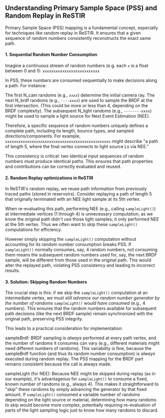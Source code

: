 ## Understanding Primary Sample Space (PSS) and Random Replay in ReSTIR

Primary Sample Space (PSS) mapping is a fundamental concept, especially for techniques like random replay in ReSTIR. It ensures that a given sequence of random numbers consistently reconstructs the exact same path.

#### 1. Sequential Random Number Consumption

Imagine a continuous stream of random numbers (e.g. each `x` is a float between 0 and 1):
`xxxxxxxxxxxxxxxxxxxxxxxxxx`

In PSS, these numbers are consumed sequentially to make decisions along a path. For instance:

The first N_cam randoms (e.g., `xxxx`) determine the initial camera ray.
The next N_brdf randoms (e.g., `----xxxx`) are used to sample the BRDF at the first intersection. (This could be more or less than 4, depending on the BRDF complexity).
The subsequent N_light randoms (e.g., `--------xxxx`) might be used to sample a light source for Next Event Estimation (NEE).

Therefore, a specific sequence of random numbers uniquely defines a complete path, including its length, bounce types, and sampled directions/components. For example,
`xxxxxxxxxxxxxxxxxxxxxxxxxxxxxxxxxxxxxxxxxxxxxxxx`
might describe "a path of length 5, where the final vertex connects to light source Ls via NEE."

This consistency is critical: two identical input sequences of random numbers must produce identical paths. This ensures that path properties and contributions can be correctly evaluated and reused.

#### 2. Random Replay optimizations in ReSTIR

In ReSTIR's random replay, we reuse path information from previously traced paths (stored in reservoirs). Consider replaying a path of length 5 that originally terminated with an NEE light sample at its 5th vertex.

When re-evaluating this path, performing NEE (e.g., calling `sampleLight()`) at intermediate vertices (1 through 4) is unnecessary computation, as we know the original path didn't use those light samples; it only performed NEE at the 5th vertex. Thus we often want to skip these `sampleLight()` computations for efficiency.

However simply skipping the `sampleLight()` computation without accounting for its random number consumption breaks PSS.
If `sampleLight()` normally consumes, say, 4 random numbers, not consuming them means the subsequent random numbers used for, say, the next BRDF sample, will be different from those used in the original path.
This would alter the replayed path, violating PSS consistency and leading to incorrect results.

#### 3. Solution: Skipping Random Numbers

The crucial step is this: if we skip the `sampleLight()` computation at an intermediate vertex, _we must still advance our random number generator by the number of randoms `sampleLight()` would have consumed_ (e.g., 4 numbers). This ensures that the random numbers available for subsequent path decisions (like the next BRDF sample) remain synchronized with the original path, preserving PSS integrity.

This leads to a practical consideration for implementation:

sampleBrdf: BRDF sampling is _always_ performed at every path vertex, and the number of randoms it consumes can vary (e.g., different materials might need different numbers of randoms). This variability is fine, because the sampleBrdf function (and thus its random number consumption) is _always_ executed during random replay. The PSS mapping for the BRDF part remains consistent because the call is always made.

sampleLight (for NEE): Because NEE might be skipped during replay (as in our example), it's advantageous for `sampleLight()` to consume a fixed, known number of randoms (e.g., always 4). This makes it straightforward to "skip" these randoms by simply advancing the generator by that fixed amount. If `sampleLight()` consumed a variable number of randoms depending on the light source or material, determining how many randoms to skip would become more complex, potentially requiring re-evaluation of parts of the light sampling logic just to know how many randoms to discard.
